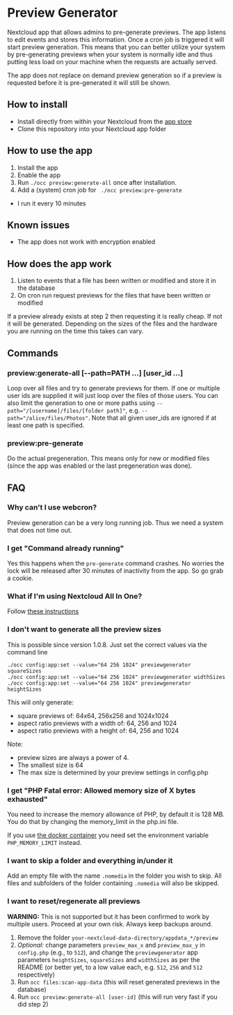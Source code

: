 # Preview Generator

Nextcloud app that allows admins to pre-generate previews. The app listens to 
edit events and stores this information. Once a cron job is triggered it will
start preview generation. This means that you can better utilize your
system by pre-generating previews when your system is normally idle and thus 
putting less load on your machine when the requests are actually served.

The app does not replace on demand preview generation so if a preview is 
requested before it is pre-generated it will still be shown.

## How to install

* Install directly from within your Nextcloud from the [app store](https://apps.nextcloud.com/apps/previewgenerator)
* Clone this repository into your Nextcloud app folder

## How to use the app

1. Install the app
2. Enable the app
3. Run `./occ preview:generate-all` once after installation.
4. Add a (system) cron job for ` ./occ preview:pre-generate`
  * I run it every 10 minutes

## Known issues

* The app does not work with encryption enabled

## How does the app work

1. Listen to events that a file has been written or modified and store it in the database
2. On cron run request previews for the files that have been written or modified

If a preview already exists at step 2 then requesting it is really cheap. If not
it will be generated. Depending on the sizes of the files and the hardware you
are running on the time this takes can vary.

## Commands

### preview:generate-all [--path=PATH ...] [user_id ...]

Loop over all files and try to generate previews for them. If one or multiple user ids are supplied
it will just loop over the files of those users. You can also limit the generation to one or more
paths using `--path="/[username]/files/[folder path]"`, e.g. `--path="/alice/files/Photos"`. Note that
all given user_ids are ignored if at least one path is specified.

### preview:pre-generate

Do the actual pregeneration. This means only for new or modified files (since
the app was enabled or the last pregeneration was done).

## FAQ

### Why can't I use webcron?

Preview generation can be a very long running job. Thus we need a system that
does not time out.

### I get "Command already running"

Yes this happens when the `pre-generate` command crashes. No worries the lock
will be released after 30 minutes of inactivity from the app. So go grab a cookie.

### What if I'm using Nextcloud All In One?

Follow [these instructions](https://github.com/nextcloud/all-in-one/discussions/542)

### I don't want to generate all the preview sizes

This is possible since version 1.0.8. Just set the correct values via the command line

```
./occ config:app:set --value="64 256 1024" previewgenerator squareSizes
./occ config:app:set --value="64 256 1024" previewgenerator widthSizes
./occ config:app:set --value="64 256 1024" previewgenerator heightSizes
```

This will only generate:
 * square previews of: 64x64, 256x256 and 1024x1024
 * aspect ratio previews with a width of: 64, 256 and 1024
 * aspect ratio previews with a height of: 64, 256 and 1024

Note:
 * preview sizes are always a power of 4.
 * The smallest size is 64
 * The max size is determined by your preview settings in config.php
 
 ### I get  "PHP Fatal error:  Allowed memory size of X bytes exhausted"
 You need to increase the memory allowance of PHP, by default it is 128 MB. You do that by changing the memory_limit in the php.ini file.
 
 If you use [the docker container](https://github.com/nextcloud/docker) you need set the environment variable `PHP_MEMORY_LIMIT` instead.

### I want to skip a folder and everything in/under it

Add an empty file with the name `.nomedia` in the folder you wish to skip. All files and subfolders of the folder containing `.nomedia` will also be skipped.

### I want to reset/regenerate all previews

**WARNING:** This is not supported but it has been confirmed to work by multiple users. Proceed at your own risk. Always keep backups around.

1. Remove the folder `your-nextcloud-data-directory/appdata_*/preview`
2. *Optional:* change parameters `preview_max_x` and `preview_max_y` in `config.php` (e.g., to `512`), and change the `previewgenerator` app parameters `heightSizes`, `squareSizes` and `widthSizes` as per the README (or better yet, to a low value each, e.g. `512`, `256` and `512` respectively)
3. Run `occ files:scan-app-data` (this will reset generated previews in the database)
4. Run `occ preview:generate-all [user-id]` (this will run very fast if you did step 2) 
